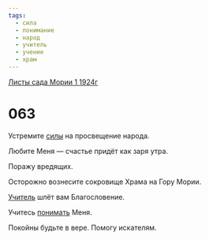 ```yaml
---
tags:
  - сила
  - понимание
  - народ
  - учитель
  - учение
  - храм
---
```


[Листы сада Мории 1 1924г](/agni/1924)

# 063
Устремите [силы](/tag/#сила) на просвещение народа.   

Любите Меня — счастье придёт как заря утра.   

Поражу вредящих.   

Осторожно вознесите сокровище Храма на Гору Мории.   

[Учитель](/tag/#учитель) шлёт вам Благословение.   

Учитесь [понимать](/tag/#понимание) Меня.   

Покойны будьте в вере. Помогу искателям.   

